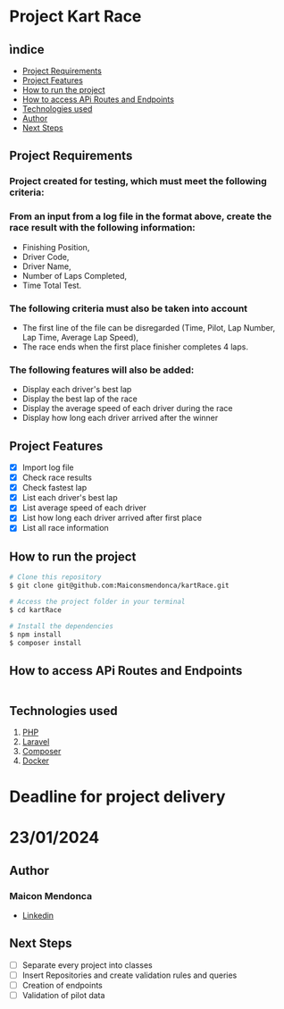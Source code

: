 # Project Kart Race

## ìndice
- <a href="requirements">Project Requirements</a>
- <a href="functionalities">Project Features</a>
- <a href="running">How to run the project</a>
- <a href="access">How to access APi Routes and Endpoints</a>
- <a href="technologies">Technologies used</a>
- <a href="author">Author</a>
- <a href="steps">Next Steps</a>

## Project Requirements

### Project created for testing, which must meet the following criteria:
### From an input from a log file in the format above, create the race result with the following information:
  * Finishing Position, 
  * Driver Code, 
  * Driver Name, 
  * Number of Laps Completed,
  * Time Total Test.


### The following criteria must also be taken into account
  * The first line of the file can be disregarded (Time, Pilot, Lap Number, Lap Time, Average Lap Speed),
  * The race ends when the first place finisher completes 4 laps.


### The following features will also be added:
  * Display each driver's best lap
  * Display the best lap of the race
  * Display the average speed of each driver during the race
  * Display how long each driver arrived after the winner

## Project Features

- [x] Import log file
- [x] Check race results
- [x] Check fastest lap
- [x] List each driver's best lap
- [x] List average speed of each driver
- [x] List how long each driver arrived after first place
- [x] List all race information

## How to run the project

```bash
# Clone this repository
$ git clone git@github.com:Maiconsmendonca/kartRace.git

# Access the project folder in your terminal
$ cd kartRace

# Install the dependencies
$ npm install
$ composer install
```

## How to access APi Routes and Endpoints

```
```

## Technologies used

1. [PHP](https://www.php.net/)
2. [Laravel](https://laravel.com/)
3. [Composer](https://getcomposer.org/)
4. [Docker](https://www.docker.com/)

# Deadline for project delivery
   # 23/01/2024 

## Author
### Maicon Mendonca
* [Linkedin]()

## Next Steps

- [ ] Separate every project into classes
- [ ] Insert Repositories and create validation rules and queries
- [ ] Creation of endpoints
- [ ] Validation of pilot data
